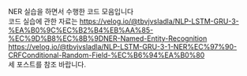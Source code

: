 NER 실습을 하면서 수행한 코드 모음입니다</br>
코드 실습에 관한 자료는 https://velog.io/@tbvjvsladla/NLP-LSTM-GRU-3-%EA%B0%9C%EC%B2%B4%EB%AA%85-%EC%9D%B8%EC%8B%9DNER-Named-Entity-Recognition</br>
https://velog.io/@tbvjvsladla/NLP-LSTM-GRU-3-1-NER%EC%97%90-CRFConditional-Random-Field-%EC%B6%94%EA%B0%80</br>
세 포스트를 참조 바랍니다.
